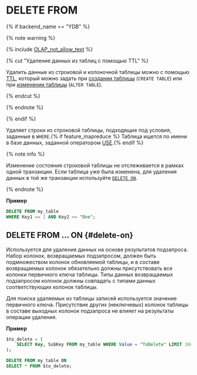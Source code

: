 # DELETE FROM

{% if backend_name == "YDB" %}

{% note warning %}

{% include [OLAP_not_allow_text](../../../../_includes/not_allow_for_olap_text.md) %}

{% cut "Удаление данных из таблиц с помощью TTL" %}

Удалить данные из строковой и колоночной таблицы можно с помощью [TTL](../../../../concepts/ttl.md), который можно задать при [создании таблицы](../create_table/index.md) (`CREATE TABLE`) или при [изменении таблицы](../alter_table/set.md) (`ALTER TABLE`).

{% endcut %}

{% endnote %}

{% endif %}

Удаляет строки из строковой таблицы, подходящие под условия, заданные в `WHERE`.{% if feature_mapreduce %}  Таблица ищется по имени в базе данных, заданной оператором [USE](../use.md).{% endif %}

{% note info %}

Изменение состояния строковой таблицы не отслеживается в рамках одной транзакции. Если таблица уже была изменена, для удаления данных в той же транзакции используйте [`DELETE ON`](#delete-on).

{% endnote %}

**Пример**

```sql
DELETE FROM my_table 
WHERE Key1 == 1 AND Key2 >= "One";
```

## DELETE FROM ... ON {#delete-on}


Используется для удаления данных на основе результатов подзапроса. Набор колонок, возвращаемых подзапросом, должен быть подмножеством колонок обновляемой таблицы, и в составе возвращаемых колонок обязательно должны присутствовать все колонки первичного ключа таблицы. Типы данных возвращаемых подзапросом колонок должны совпадать с типами данных соответствующих колонок таблицы.

Для поиска удаляемых из таблицы записей используется значение первичного ключа. Присутствие других (неключевых) колонок таблицы в составе выходных колонок подзапроса не влияет на результаты операции удаления.


**Пример**

```sql
$to_delete = (
    SELECT Key, SubKey FROM my_table WHERE Value = "ToDelete" LIMIT 100
);

DELETE FROM my_table ON
SELECT * FROM $to_delete;
```
